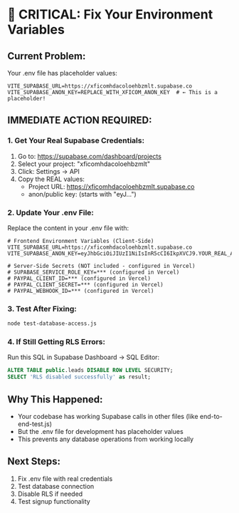 # 🚨 CRITICAL: Fix Your Environment Variables

## Current Problem:
Your .env file has placeholder values:
```
VITE_SUPABASE_URL=https://xficomhdacoloehbzmlt.supabase.co
VITE_SUPABASE_ANON_KEY=REPLACE_WITH_XFICOM_ANON_KEY  # ← This is a placeholder!
```

## IMMEDIATE ACTION REQUIRED:

### 1. Get Your Real Supabase Credentials:
1. Go to: https://supabase.com/dashboard/projects
2. Select your project: "xficomhdacoloehbzmlt"
3. Click: Settings → API
4. Copy the REAL values:
   - Project URL: https://xficomhdacoloehbzmlt.supabase.co
   - anon/public key: (starts with "eyJ...")

### 2. Update Your .env File:
Replace the content in your .env file with:
```
# Frontend Environment Variables (Client-Side)
VITE_SUPABASE_URL=https://xficomhdacoloehbzmlt.supabase.co
VITE_SUPABASE_ANON_KEY=eyJhbGciOiJIUzI1NiIsInR5cCI6IkpXVCJ9.YOUR_REAL_ANON_KEY_HERE

# Server-Side Secrets (NOT included - configured in Vercel)
# SUPABASE_SERVICE_ROLE_KEY=*** (configured in Vercel)
# PAYPAL_CLIENT_ID=*** (configured in Vercel)
# PAYPAL_CLIENT_SECRET=*** (configured in Vercel)
# PAYPAL_WEBHOOK_ID=*** (configured in Vercel)
```

### 3. Test After Fixing:
```bash
node test-database-access.js
```

### 4. If Still Getting RLS Errors:
Run this SQL in Supabase Dashboard → SQL Editor:
```sql
ALTER TABLE public.leads DISABLE ROW LEVEL SECURITY;
SELECT 'RLS disabled successfully' as result;
```

## Why This Happened:
- Your codebase has working Supabase calls in other files (like end-to-end-test.js)
- But the .env file for development has placeholder values
- This prevents any database operations from working locally

## Next Steps:
1. Fix .env file with real credentials
2. Test database connection
3. Disable RLS if needed
4. Test signup functionality